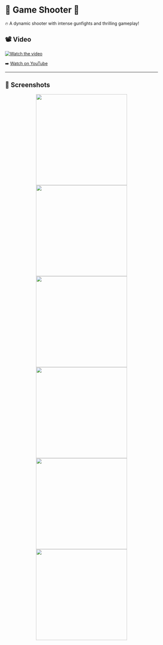 # 🎯 Game Shooter 🚀  

🔥 A dynamic shooter with intense gunfights and thrilling gameplay!  

## 📽️ Video  

[![Watch the video](https://img.youtube.com/vi/ZbDjmUMPzbw/maxresdefault.jpg)](https://youtu.be/ZbDjmUMPzbw)  

➡️ [Watch on YouTube](https://youtu.be/ZbDjmUMPzbw)  

---

## 📸 Screenshots  

<p align="center">
  <img src="https://github.com/user-attachments/assets/02284358-27e8-495f-9584-00d69fc39df4" width="300">
  <img src="https://github.com/user-attachments/assets/a7d3ed37-7820-4463-a9ee-e29ddb889e23" width="300">
  <img src="https://github.com/user-attachments/assets/7ca50e74-9578-4b9d-a291-f9893490b535" width="300">
  <img src="https://github.com/user-attachments/assets/6ee30871-307e-41e7-aa9a-c26b350f630f" width="300">
  <img src="https://github.com/user-attachments/assets/d7f6bf99-3d0d-49b9-9981-ab0612ad687d" width="300">
  <img src="https://github.com/user-attachments/assets/239b573b-eece-4c3e-9fb4-5b8e56fe24cd" width="300">
</p>
